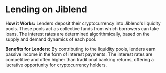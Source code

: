 # Lending on Jiblend

**How it Works:** Lenders deposit their cryptocurrency into Jiblend's liquidity pools. These pools act as collective funds from which borrowers can take loans. The interest rates are determined algorithmically, based on the supply and demand dynamics of each pool.

**Benefits for Lenders:** By contributing to the liquidity pools, lenders earn passive income in the form of interest payments. The interest rates are competitive and often higher than traditional banking returns, offering a lucrative opportunity for cryptocurrency holders.
